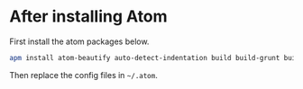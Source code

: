 # After installing Atom

First install the atom packages below.

``` bash
apm install atom-beautify auto-detect-indentation build build-grunt build-gulp color-picker compare-files docblockr emmet file-icons gist language-diff linter linter-eslint linter-jscs linter-jshint linter-php linter-stylelint markdown-toc merge-conflicts minimap minimap-linter minimap-pigments pigments project-manager react set-syntax terminal-panel tree-view-git-status
```

Then replace the config files in `~/.atom`.
